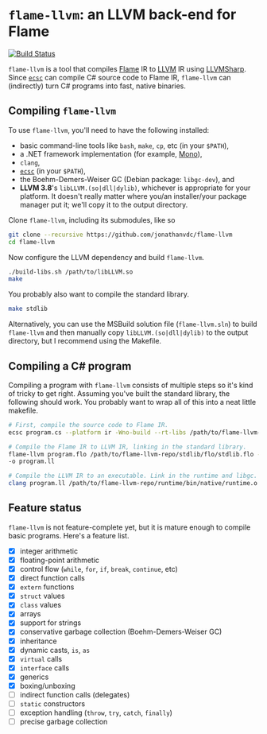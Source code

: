 # `flame-llvm`: an LLVM back-end for Flame

[![Build Status](https://travis-ci.org/jonathanvdc/flame-llvm.svg?branch=master)](https://travis-ci.org/jonathanvdc/flame-llvm)

`flame-llvm` is a tool that compiles [Flame](https://github.com/jonathanvdc/Flame) IR to [LLVM](http://llvm.org) IR using [LLVMSharp](https://github.com/Microsoft/LLVMSharp). Since [`ecsc`](https://github.com/jonathanvdc/ecsc) can compile C# source code to Flame IR, `flame-llvm` can (indirectly) turn C# programs into fast, native binaries.

## Compiling `flame-llvm`

To use `flame-llvm`, you'll need to have the following installed:

  * basic command-line tools like `bash`, `make`, `cp`, etc (in your `$PATH`),
  * a .NET framework implementation (for example, [Mono](http://www.mono-project.com/)),
  * `clang`,
  * [`ecsc`](https://github.com/jonathanvdc/ecsc) (in your `$PATH`),
  * the Boehm-Demers-Weiser GC (Debian package: `libgc-dev`), and
  * **LLVM 3.8**'s `libLLVM.(so|dll|dylib)`, whichever is appropriate for your platform. It doesn't really matter where you/an installer/your package manager put it; we'll copy it to the output directory.

Clone `flame-llvm`, including its submodules, like so

```bash
git clone --recursive https://github.com/jonathanvdc/flame-llvm
cd flame-llvm
```

Now configure the LLVM dependency and build `flame-llvm`.

```bash
./build-libs.sh /path/to/libLLVM.so
make
```

You probably also want to compile the standard library.

```bash
make stdlib
```

Alternatively, you can use the MSBuild solution file (`flame-llvm.sln`) to build `flame-llvm` and then manually copy `libLLVM.(so|dll|dylib)` to the output directory, but I recommend using the Makefile.

## Compiling a C# program

Compiling a program with `flame-llvm` consists of multiple steps so it's kind of tricky to get right. Assuming you've built the standard library, the following should work. You probably want to wrap all of this into a neat little makefile.

```bash
# First, compile the source code to Flame IR.
ecsc program.cs --platform ir -Wno-build --rt-libs /path/to/flame-llvm-repo/stdlib/bin/flo/stdlib.flo -o program.flo

# Compile the Flame IR to LLVM IR, linking in the standard library.
flame-llvm program.flo /path/to/flame-llvm-repo/stdlib/flo/stdlib.flo --platform llvm -Wno-build --rt-libs /path/to/flame-llvm-repo/runtime/bin/flo/runtime.flo
-o program.ll

# Compile the LLVM IR to an executable. Link in the runtime and libgc.
clang program.ll /path/to/flame-llvm-repo/runtime/bin/native/runtime.o -lgc -Wno-override-module -o a.out
```

## Feature status

`flame-llvm` is not feature-complete yet, but it is mature enough to compile basic programs. Here's a feature list.

  - [x] integer arithmetic
  - [x] floating-point arithmetic
  - [x] control flow (`while`, `for`, `if`, `break`, `continue`, etc)
  - [x] direct function calls
  - [x] `extern` functions
  - [x] `struct` values
  - [x] `class` values
  - [x] arrays
  - [x] support for strings
  - [x] conservative garbage collection (Boehm-Demers-Weiser GC)
  - [x] inheritance
  - [x] dynamic casts, `is`, `as`
  - [x] `virtual` calls
  - [x] `interface` calls
  - [x] generics
  - [x] boxing/unboxing
  - [ ] indirect function calls (delegates)
  - [ ] `static` constructors
  - [ ] exception handling (`throw`, `try`, `catch`, `finally`)
  - [ ] precise garbage collection
